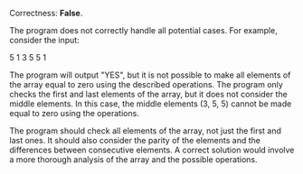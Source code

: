 Correctness: **False**.

The program does not correctly handle all potential cases. For example, consider the input:

5
1 3 5 5 1

The program will output "YES", but it is not possible to make all elements of the array equal to zero using the described operations. The program only checks the first and last elements of the array, but it does not consider the middle elements. In this case, the middle elements (3, 5, 5) cannot be made equal to zero using the operations.

The program should check all elements of the array, not just the first and last ones. It should also consider the parity of the elements and the differences between consecutive elements. A correct solution would involve a more thorough analysis of the array and the possible operations.